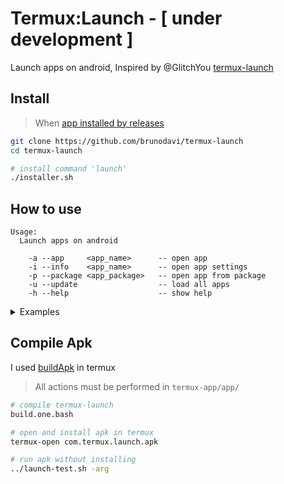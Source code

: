# Termux:Launch - [ under development  ]

Launch apps on android, Inspired by @GlitchYou [termux-launch](https://github.com/GlitchYou/termux-launch)

## Install

> When [app installed by releases](https://github.com/brunodavi/termux-launch/releases)

```bash
git clone https://github.com/brunodavi/termux-launch
cd termux-launch

# install command 'launch'
./installer.sh
```

## How to use

```textpain
Usage:
  Launch apps on android

    -a --app     <app_name>      -- open app
    -i --info    <app_name>      -- open app settings
    -p --package <app_package>   -- open app from package
    -u --update                  -- load all apps
    -h --help                    -- show help
```

<details>
<summary>Examples</summary>

```bash
# load apps
$ launch -u
loading... apps (3/123)
```

```bash
# start google play store
$ launch -a play_store
staring play_store...
```

```bash
# show settings google play store
$ launch -i play_store
opeing play_store settings...
```

</details>

## Compile Apk

I used [buildApk](https://github.com/BuildAPKs/buildAPKs) in termux

> All actions must be performed in `termux-app/app/`

```bash
# compile termux-launch
build.one.bash
```

```bash
# open and install apk in termux
termux-open com.termux.launch.apk
```

```bash
# run apk without installing
../launch-test.sh -arg
```
